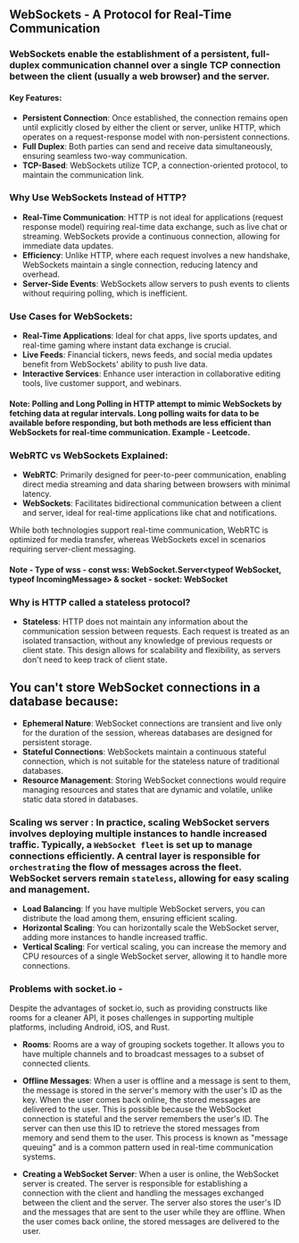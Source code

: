 ## WebSockets - A Protocol for Real-Time Communication

### WebSockets enable the establishment of a persistent, full-duplex communication channel over a single TCP connection between the client (usually a web browser) and the server.

#### Key Features:

- **Persistent Connection**: Once established, the connection remains open until explicitly closed by either the client or server, unlike HTTP, which operates on a request-response model with non-persistent connections.
- **Full Duplex**: Both parties can send and receive data simultaneously, ensuring seamless two-way communication.
- **TCP-Based**: WebSockets utilize TCP, a connection-oriented protocol, to maintain the communication link.

### Why Use WebSockets Instead of HTTP?

- **Real-Time Communication**: HTTP is not ideal for applications (request response model) requiring real-time data exchange, such as live chat or streaming. WebSockets provide a continuous connection, allowing for immediate data updates.
- **Efficiency**: Unlike HTTP, where each request involves a new handshake, WebSockets maintain a single connection, reducing latency and overhead.
- **Server-Side Events**: WebSockets allow servers to push events to clients without requiring polling, which is inefficient.

### **Use Cases for WebSockets:**

- **Real-Time Applications**: Ideal for chat apps, live sports updates, and real-time gaming where instant data exchange is crucial.
- **Live Feeds**: Financial tickers, news feeds, and social media updates benefit from WebSockets' ability to push live data.
- **Interactive Services**: Enhance user interaction in collaborative editing tools, live customer support, and webinars.

#### Note: Polling and Long Polling in HTTP attempt to mimic WebSockets by fetching data at regular intervals. Long polling waits for data to be available before responding, but both methods are less efficient than WebSockets for real-time communication. Example - Leetcode.

### WebRTC vs WebSockets Explained:

- **WebRTC**: Primarily designed for peer-to-peer communication, enabling direct media streaming and data sharing between browsers with minimal latency.
- **WebSockets**: Facilitates bidirectional communication between a client and server, ideal for real-time applications like chat and notifications.

While both technologies support real-time communication, WebRTC is optimized for media transfer, whereas WebSockets excel in scenarios requiring server-client messaging.

#### Note - Type of wss - const wss: WebSocket.Server<typeof WebSocket, typeof IncomingMessage> & socket - socket: WebSocket

### Why is HTTP called a stateless protocol?

- **Stateless**: HTTP does not maintain any information about the communication session between requests. Each request is treated as an isolated transaction, without any knowledge of previous requests or client state. This design allows for scalability and flexibility, as servers don't need to keep track of client state.

## You can't store WebSocket connections in a database because:

- **Ephemeral Nature**: WebSocket connections are transient and live only for the duration of the session, whereas databases are designed for persistent storage.
- **Stateful Connections**: WebSockets maintain a continuous stateful connection, which is not suitable for the stateless nature of traditional databases.
- **Resource Management**: Storing WebSocket connections would require managing resources and states that are dynamic and volatile, unlike static data stored in databases.

### Scaling ws server : In practice, scaling WebSocket servers involves deploying multiple instances to handle increased traffic. Typically, a `WebSocket fleet` is set up to manage connections efficiently. A central layer is responsible for `orchestrating` the flow of messages across the fleet. WebSocket servers remain `stateless`, allowing for easy scaling and management.
- **Load Balancing**: If you have multiple WebSocket servers, you can distribute the load among them, ensuring efficient scaling.
- **Horizontal Scaling**: You can horizontally scale the WebSocket server, adding more instances to handle increased traffic.
- **Vertical Scaling**: For vertical scaling, you can increase the memory and CPU resources of a single WebSocket server, allowing it to handle more connections.

### Problems with socket.io - 
Despite the advantages of socket.io, such as providing constructs like rooms for a cleaner API, it poses challenges in supporting multiple platforms, including Android, iOS, and Rust.
- **Rooms**: Rooms are a way of grouping sockets together. It allows you to have multiple channels and to broadcast messages to a subset of connected clients.

- **Offline Messages**: When a user is offline and a message is sent to them, the message is stored in the server's memory with the user's ID as the key. When the user comes back online, the stored messages are delivered to the user. This is possible because the WebSocket connection is stateful and the server remembers the user's ID. The server can then use this ID to retrieve the stored messages from memory and send them to the user. This process is known as "message queuing" and is a common pattern used in real-time communication systems. 
- **Creating a WebSocket Server**: When a user is online, the WebSocket server is created. The server is responsible for establishing a connection with the client and handling the messages exchanged between the client and the server. The server also stores the user's ID and the messages that are sent to the user while they are offline. When the user comes back online, the stored messages are delivered to the user.
